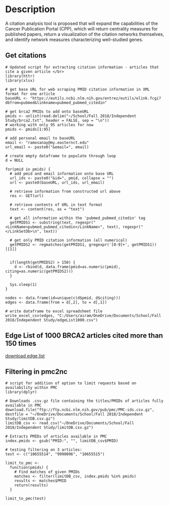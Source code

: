 # Description

A citation analysis tool is proposed that will expand the capabilities of the Cancer Publication Portal (CPP), which will return centrality measures for published papers, return a visualization of the citation networks themselves, and identify network measures characterizing well-studied genes.

## **Get citations**
    # Updated script for extracting citation information - articles that cite a given article </br>
    library(httr) 
    library(xlsx)

    # get base URL for web scraping PMID citation information in XML format for one article
    baseURL <- "https://eutils.ncbi.nlm.nih.gov/entrez/eutils/elink.fcgi?dbfrom=pubmed&linkname=pubmed_pubmed_citedin"

    # get brca2 PMIDs to add onto baseURL
    pmids <- unlist(read.delim("~/School/Fall 2018/Independent Study/brca2.txt", header = FALSE, sep = "\n"))
    # working with only 95 articles for now
    pmids <- pmids[1:95]

    # add personal email to baseURL
    email <- "ramosanay@my.easternct.edu"
    url_email <- paste0("&email=", email)

    # create empty dataframe to populate through loop
    d = NULL

    for(pmid in pmids) {
      # add pmid and email information onto base URL
      url_ids <- paste0("&id=", pmid, collapse = "")
      url <- paste0(baseURL, url_ids, url_email)
  
      # retrieve information from constructed url above
      res <- GET(url)
  
      # retrieve contents of URL in text format
      text <- content(res, as = "text")
  
      # get all information within the 'pubmed_pubmed_citedin' tag
      getPMIDS1 <- substring(text, regexpr("<LinkName>pubmed_pubmed_citedin</LinkName>", text), regexpr("</LinkSetDb>\n", text))
  
      # get only PMID citation information (all numerical)
      getPMIDS2 <- regmatches(getPMIDS1, gregexpr('[0-9]+', getPMIDS1))[[1]]
  
  
      if(length(getPMIDS2) > 150) {
        d <- rbind(d, data.frame(pmid=as.numeric(pmid), citing=as.numeric(getPMIDS2)))
      }
  
      Sys.sleep(1)
    }

    nodes <- data.frame(id=unique(c(d$pmid, d$citing)))
    edges <- data.frame(from = d[,2], to = d[,1])

    # write dataframe to excel spreadsheet file
    write_excel_csv(edges, "C:/Users/airam/OneDrive/Documents/School/Fall 2018/Independent Study/edgeList1000.csv")

## Edge List of 1000 BRCA2 articles cited more than 150 times
[download edge list](anaxisa.github.io/edgeList1000(150).csv)
      
## **Filtering in pmc2nc**
    # script for addition of option to limit requests based on availability within PMC
    library(dplyr)

    # Downloads .csv.gz file containing the titles/PMIDs of articles fully available in PMC
    download.file("ftp://ftp.ncbi.nlm.nih.gov/pub/pmc/PMC-ids.csv.gz", destfile = "~/OneDrive/Documents/School/Fall 2018/Independent Study/limitDB.csv.gz")
    limitDB_csv <- read_csv("~/OneDrive/Documents/School/Fall 2018/Independent Study/limitDB.csv.gz")

    # Extracts PMIDs of articles available in PMC
    index.pmids <- gsub("PMID:", "", limitDB_csv$PMID)

    # testing filtering on 3 articles:
    test <- c("10655514", "9990096", "10655515")

    limit_to_pmc <-
      function(pmids) {
        # Find matches of given PMIDs
        matches <- filter(limitDB_csv, index.pmids %in% pmids)
        results <- matches$PMID
        return(results)
      }

    limit_to_pmc(test)
